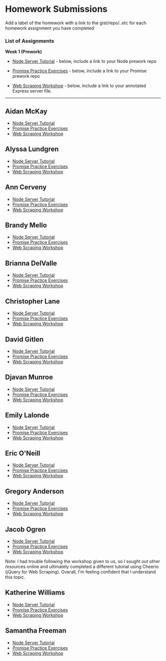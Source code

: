 # Homework Submissions

Add a label of the homework with a link to the gist/repo/..etc for each homework assignment you have completed

### List of Assignments

**Week 1 (Prework)**

* [Node Server Tutorial](http://frontend.turing.io/lessons/module-4/node-prework.html) - below, include a link to your Node prework repo

* [Promise Practice Exercises](https://gist.github.com/robbiejaeger/dc8f55c1f9462741090862f736b82cab) - below, include a link to your Promise prework repo

* [Web Scraping Workshop](https://frontend.turing.io/lessons/module-4/web-scraping-workshop.html) - below, include a link to your annotated Express server file.

---

## Aidan McKay

* [Node Server Tutorial]()
* [Promise Practice Exercises]()
* [Web Scraping Workshop]()


## Alyssa Lundgren

* [Node Server Tutorial](https://github.com/lundgrea/Intro-To-Node)
* [Promise Practice Exercises](https://repl.it/@lundgrea/Mod4-Prework-Promises)
* [Web Scraping Workshop]()


## Ann Cerveny

* [Node Server Tutorial](https://github.com/CervAnn/ann_cerveny_prework_mod4)
* [Promise Practice Exercises](https://repl.it/@CervAnn/Mod4PromisesPrework)
* [Web Scraping Workshop]()


## Brandy Mello

* [Node Server Tutorial](https://github.com/BrandyMello/messages)
* [Promise Practice Exercises](https://repl.it/join/vxzjjwqr-brandymello)
* [Web Scraping Workshop](https://github.com/BrandyMello/messages)


## Brianna DelValle

* [Node Server Tutorial](https://github.com/bld010/1904fe-prework-api)
* [Promise Practice Exercises](https://repl.it/@bld010/1904-FE-Mod-4-Prework-Promises)
* [Web Scraping Workshop](https://github.com/bld010/1904FE-Prework-webscraper)


## Christopher Lane

* [Node Server Tutorial](https://github.com/CLLane/messages)
* [Promise Practice Exercises](https://repl.it/@CLLane/PrizeAzureService)
* [Web Scraping Workshop](https://github.com/CLLane/webscrapping)


## David Gitlen


* [Node Server Tutorial](https://github.com/davidagitlen/node-server)
* [Promise Practice Exercises](https://repl.it/@davidagitlen/Promise-practice)
* [Web Scraping Workshop](https://github.com/davidagitlen/webscraping-workshop)


## Djavan Munroe

* [Node Server Tutorial]()
* [Promise Practice Exercises]()
* [Web Scraping Workshop]()


## Emily Lalonde

* [Node Server Tutorial](https://github.com/EmilyLalonde/Node-Server_Tutorial)
* [Promise Practice Exercises](https://repl.it/@EmilyLalonde/Promise-PreWork)
* [Web Scraping Workshop](https://github.com/EmilyLalonde/Web-scraping)


## Eric O'Neill

* [Node Server Tutorial](https://github.com/eoneill23/mod4-messages-pw)
* [Promise Practice Exercises](https://repl.it/@eoneill23/Mod-4-Promises-Prework)
* [Web Scraping Workshop](https://github.com/eoneill23/webscraping-workshop)


## Gregory Anderson

* [Node Server Tutorial]()
* [Promise Practice Exercises]()
* [Web Scraping Workshop]()


## Jacob Ogren

* [Node Server Tutorial](https://github.com/jogren/node-server-prework)
* [Promise Practice Exercises](https://repl.it/@jogren11/Promise-Practice-Mod4-Prework)
* [Web Scraping Workshop](https://github.com/jogren/web-scraping-practice)

Note: I had trouble following the workshop given to us, so I sought out other resources online and ultimately completed a different tutorial using Cheerio (jQuery for Web Scraping). Overall, I'm feeling confident that I understand this topic.


## Katherine Williams

* [Node Server Tutorial](https://github.com/kawilliams8/NodePractice)
* [Promise Practice Exercises](https://repl.it/@kawilliams8/Mod-4-Promises-Prework)
* [Web Scraping Workshop](https://github.com/kawilliams8/web-scraping-workshop)


## Samantha Freeman

* [Node Server Tutorial](https://github.com/SamanthaLFreeman/nodeIntro)
* [Promise Practice Exercises](https://repl.it/@SamanthaL/Promise-Exercises)
* [Web Scraping Workshop](https://github.com/SamanthaLFreeman/webscraping-workshop)
